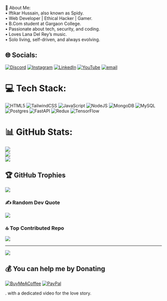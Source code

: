 
💫 About Me:
<br>	•	Iftikar Hussain, also known as Spidy.<br>	•	Web Developer | Ethical Hacker | Gamer.<br>	•	B.Com student at Gargaon College.<br>	•	Passionate about tech, security, and coding.<br>	•	Loves Lana Del Rey’s music.<br>	•	Solo living, self-driven, and always evolving.<br>


## 🌐 Socials:
[![Discord](https://img.shields.io/badge/Discord-%237289DA.svg?logo=discord&logoColor=white)](https://discord.gg/https://discord.gg/g4q6PTEV) [![Instagram](https://img.shields.io/badge/Instagram-%23E4405F.svg?logo=Instagram&logoColor=white)](https://instagram.com/https://www.instagram.com/iftikhar.hssn?igsh=dGZlMXgxdXJma28x&utm_source=qr) [![LinkedIn](https://img.shields.io/badge/LinkedIn-%230077B5.svg?logo=linkedin&logoColor=white)](https://linkedin.com/in/spidyking7576@gmail.com) [![YouTube](https://img.shields.io/badge/YouTube-%23FF0000.svg?logo=YouTube&logoColor=white)](https://youtube.com/@Spidygg) [![email](https://img.shields.io/badge/Email-D14836?logo=gmail&logoColor=white)](mailto:iftikarhussain3918@outlook.com) 

# 💻 Tech Stack:
![HTML5](https://img.shields.io/badge/html5-%23E34F26.svg?style=for-the-badge&logo=html5&logoColor=white) ![TailwindCSS](https://img.shields.io/badge/tailwindcss-%2338B2AC.svg?style=for-the-badge&logo=tailwind-css&logoColor=white) ![JavaScript](https://img.shields.io/badge/javascript-%23323330.svg?style=for-the-badge&logo=javascript&logoColor=%23F7DF1E) ![NodeJS](https://img.shields.io/badge/node.js-6DA55F?style=for-the-badge&logo=node.js&logoColor=white) ![MongoDB](https://img.shields.io/badge/MongoDB-%234ea94b.svg?style=for-the-badge&logo=mongodb&logoColor=white) ![MySQL](https://img.shields.io/badge/mysql-4479A1.svg?style=for-the-badge&logo=mysql&logoColor=white) ![Postgres](https://img.shields.io/badge/postgres-%23316192.svg?style=for-the-badge&logo=postgresql&logoColor=white) ![FastAPI](https://img.shields.io/badge/FastAPI-005571?style=for-the-badge&logo=fastapi) ![Redux](https://img.shields.io/badge/redux-%23593d88.svg?style=for-the-badge&logo=redux&logoColor=white) ![TensorFlow](https://img.shields.io/badge/TensorFlow-%23FF6F00.svg?style=for-the-badge&logo=TensorFlow&logoColor=white)
# 📊 GitHub Stats:
![](https://github-readme-stats.vercel.app/api?username=Spidycoder-AS&theme=dark&hide_border=false&include_all_commits=true&count_private=false)<br/>
![](https://github-readme-streak-stats.herokuapp.com/?user=Spidycoder-AS&theme=dark&hide_border=false)<br/>
![](https://github-readme-stats.vercel.app/api/top-langs/?username=Spidycoder-AS&theme=dark&hide_border=false&include_all_commits=true&count_private=false&layout=compact)

## 🏆 GitHub Trophies
![](https://github-profile-trophy.vercel.app/?username=Spidycoder-AS&theme=radical&no-frame=false&no-bg=true&margin-w=4)

### ✍️ Random Dev Quote
![](https://quotes-github-readme.vercel.app/api?type=vetical&theme=radical)

### 🔝 Top Contributed Repo
![](https://github-contributor-stats.vercel.app/api?username=Spidycoder-AS&limit=5&theme=blueberry&combine_all_yearly_contributions=true)

---
[![](https://visitcount.itsvg.in/api?id=Spidycoder-AS&icon=0&color=0)](https://visitcount.itsvg.in)

  ## 💰 You can help me by Donating
  [![BuyMeACoffee](https://img.shields.io/badge/Buy%20Me%20a%20Coffee-ffdd00?style=for-the-badge&logo=buy-me-a-coffee&logoColor=black)](https://buymeacoffee.com/buymeacoffee.com/spidycoder) [![PayPal](https://img.shields.io/badge/PayPal-00457C?style=for-the-badge&logo=paypal&logoColor=white)](https://paypal.me/Spidyking7576@gmail.com) 

  
<!-- Proudly created with GPRM ( https://gprm.itsvg.in ) -->. with a dedicated video for the love story.
